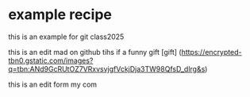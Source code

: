 # example recipe

this is an example for git class2025



this is an edit mad on github
 tihs if a funny gift [gift] (https://encrypted-tbn0.gstatic.com/images?q=tbn:ANd9GcRUtOZ7VRxvsvjgfVckjDja3TW98QfsD_dlrg&s)

this is an edit form my com
